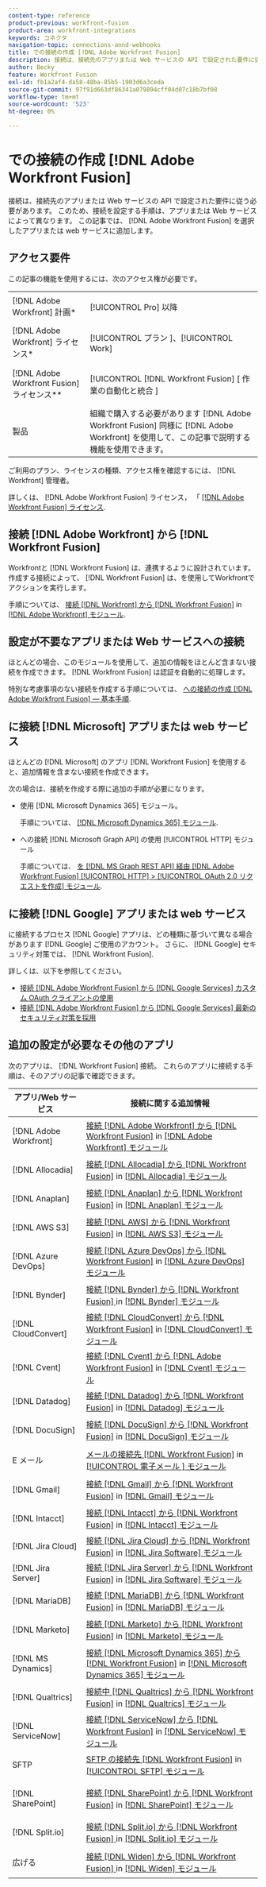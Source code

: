 ```yaml
---
content-type: reference
product-previous: workfront-fusion
product-area: workfront-integrations
keywords: コネクタ
navigation-topic: connections-annd-webhooks
title: での接続の作成 [!DNL Adobe Workfront Fusion]
description: 接続は、接続先のアプリまたは Web サービスの API で設定された要件に従う必要があります。 このため、接続を設定する手順は、アプリまたは Web サービスによって異なります。 この記事では、 [!DNL Adobe Workfront Fusion] を選択したアプリまたは web サービスに追加します。
author: Becky
feature: Workfront Fusion
exl-id: fb1a2af4-da58-48ba-85b5-1903d6a3ceda
source-git-commit: 97f91d663df86341a079894cff04d07c18b7bf08
workflow-type: tm+mt
source-wordcount: '523'
ht-degree: 0%

---
```


# での接続の作成 [!DNL Adobe Workfront Fusion]

接続は、接続先のアプリまたは Web サービスの API で設定された要件に従う必要があります。 このため、接続を設定する手順は、アプリまたは Web サービスによって異なります。 この記事では、 [!DNL Adobe Workfront Fusion] を選択したアプリまたは web サービスに追加します。

## アクセス要件

この記事の機能を使用するには、次のアクセス権が必要です。

<table style="table-layout:auto">
 <col> 
 <col> 
 <tbody> 
  <tr> 
   <td role="rowheader">[!DNL Adobe Workfront] 計画*</td> 
   <td> <p>[!UICONTROL Pro] 以降</p> </td> 
  </tr> 
  <tr data-mc-conditions=""> 
   <td role="rowheader">[!DNL Adobe Workfront] ライセンス*</td> 
   <td> <p>[!UICONTROL プラン ]、[!UICONTROL Work]</p> </td> 
  </tr> 
  <tr> 
   <td role="rowheader">[!DNL Adobe Workfront Fusion] ライセンス**</td> 
   <td> <p>[!UICONTROL [!DNL Workfront Fusion] [ 作業の自動化と統合 ] </p> </td> 
  </tr> 
  <tr> 
   <td role="rowheader">製品</td> 
   <td>組織で購入する必要があります [!DNL Adobe Workfront Fusion] 同様に [!DNL Adobe Workfront] を使用して、この記事で説明する機能を使用できます。</td>

</tbody> 
</table>

ご利用のプラン、ライセンスの種類、アクセス権を確認するには、 [!DNL Workfront] 管理者。

詳しくは、 [!DNL Adobe Workfront Fusion] ライセンス， 「 [[!DNL Adobe Workfront Fusion] ライセンス](../../workfront-fusion/get-started/license-automation-vs-integration.md).

## 接続 [!DNL Adobe Workfront] から [!DNL Workfront Fusion]

Workfrontと [!DNL Workfront Fusion] は、連携するように設計されています。 作成する接続によって、 [!DNL Workfront Fusion] は、を使用してWorkfrontでアクションを実行します。

手順については、 [接続 [!DNL Workfront] から [!DNL Workfront Fusion]](../../workfront-fusion/apps-and-their-modules/workfront-modules.md#connect) in [[!DNL Adobe Workfront] モジュール](../../workfront-fusion/apps-and-their-modules/workfront-modules.md).

## 設定が不要なアプリまたは Web サービスへの接続

ほとんどの場合、このモジュールを使用して、追加の情報をほとんど含まない接続を作成できます。 [!DNL Workfront Fusion] は認証を自動的に処理します。

特別な考慮事項のない接続を作成する手順については、 [への接続の作成 [!DNL Adobe Workfront Fusion]  — 基本手順](../../workfront-fusion/connections/connect-to-fusion-general.md).

## に接続 [!DNL Microsoft] アプリまたは web サービス

ほとんどの [!DNL Microsoft] のアプリ [!DNL Workfront Fusion] を使用すると、追加情報を含まない接続を作成できます。

次の場合は、接続を作成する際に追加の手順が必要になります。

* 使用 [!DNL Microsoft Dynamics 365] モジュール。

   手順については、 [[!DNL Microsoft Dynamics 365] モジュール](../../workfront-fusion/apps-and-their-modules/microsoft-dynamics-365-modules.md).

* への接続 [!DNL Microsoft Graph API] の使用 [!UICONTROL HTTP] モジュール

   手順については、 [を [!DNL MS Graph REST API] 経由 [!DNL Adobe Workfront Fusion] [!UICONTROL HTTP] > [!UICONTROL OAuth 2.0 リクエストを作成] モジュール](../../workfront-fusion/connections/call-the-ms-graph-rest-api-.md).

## に接続 [!DNL Google] アプリまたは web サービス

に接続するプロセス [!DNL Google] アプリは、どの種類に基づいて異なる場合があります [!DNL Google] ご使用のアカウント。 さらに、 [!DNL Google] セキュリティ対策では、 [!DNL Workfront Fusion].

詳しくは、以下を参照してください。

* [接続 [!DNL Adobe Workfront Fusion] から [!DNL Google Services] カスタム OAuth クライアントの使用](../../workfront-fusion/connections/connect-fusion-to-google-using-oauth.md)
* [接続 [!DNL Adobe Workfront Fusion] から [!DNL Google Services] 最新のセキュリティ対策を採用](../../workfront-fusion/connections/connect-to-google-with-new-security-measures.md)

## 追加の設定が必要なその他のアプリ

次のアプリは、 [!DNL Workfront Fusion] 接続。 これらのアプリに接続する手順は、そのアプリの記事で確認できます。

<table style="table-layout:auto">
 <col> 
 <col> 
 <thead> 
  <tr> 
   <th>アプリ/Web サービス</th> 
   <th>接続に関する追加情報</th> 
  </tr> 
 </thead> 
 <tbody> 
  <tr> 
   <td role="rowheader"> <p>[!DNL Adobe Workfront]</p> </td> 
   <td><a href="../../workfront-fusion/apps-and-their-modules/workfront-modules.md#connect" class="MCXref xref">接続 [!DNL Adobe Workfront] から [!DNL Workfront Fusion]</a> in <a href="../../workfront-fusion/apps-and-their-modules/workfront-modules.md" class="MCXref xref">[!DNL Adobe Workfront] モジュール</a></td> 
  </tr> 
  <tr> 
   <td role="rowheader"> <p>[!DNL Allocadia]</p> </td> 
   <td><a href="../../workfront-fusion/apps-and-their-modules/allocadia-modules.md#connect" class="MCXref xref">接続 [!DNL Allocadia] から [!DNL Workfront Fusion]</a> in <a href="../../workfront-fusion/apps-and-their-modules/allocadia-modules.md" class="MCXref xref">[!DNL Allocadia] モジュール</a></td> 
  </tr> 
  <tr> 
   <td role="rowheader"> <p>[!DNL Anaplan]</p> </td> 
   <td><a href="../../workfront-fusion/apps-and-their-modules/anaplan-modules.md#connect" class="MCXref xref">接続 [!DNL Anaplan] から [!DNL Workfront Fusion]</a> in <a href="../../workfront-fusion/apps-and-their-modules/anaplan-modules.md" class="MCXref xref">[!DNL Anaplan] モジュール</a></td> 
  </tr>   <tr> 
   <td role="rowheader"> <p>[!DNL AWS S3]</p> </td> 
   <td><a href="../../workfront-fusion/apps-and-their-modules/aws-s3-modules.md#connecti" class="MCXref xref">接続 [!DNL AWS] から [!DNL Workfront Fusion]</a> in <a href="../../workfront-fusion/apps-and-their-modules/aws-s3-modules.md" class="MCXref xref">[!DNL AWS S3] モジュール</a></td> 
  </tr> 
  <tr> 
   <td role="rowheader"> <p>[!DNL Azure DevOps]</p> </td> 
   <td><a href="../../workfront-fusion/apps-and-their-modules/azure-dev-ops.md#connect" class="MCXref xref">接続 [!DNL Azure DevOps] から [!DNL Workfront Fusion]</a> in <a href="../../workfront-fusion/apps-and-their-modules/azure-dev-ops.md" class="MCXref xref">[!DNL Azure DevOps] モジュール</a></td> 
  </tr> 
  <tr> 
   <td role="rowheader"> <p>[!DNL Bynder]</p> </td> 
   <td><a href="../../workfront-fusion/apps-and-their-modules/bynder-modules.md#connect" class="MCXref xref">接続 [!DNL Bynder] から [!DNL Workfront Fusion] </a> in <a href="../../workfront-fusion/apps-and-their-modules/bynder-modules.md" class="MCXref xref">[!DNL Bynder] モジュール</a></td> 
  </tr> 
  <tr> 
   <td role="rowheader"> <p>[!DNL CloudConvert]</p> </td> 
   <td><a href="../../workfront-fusion/apps-and-their-modules/cloud-convert-modules.md#connect" class="MCXref xref">接続 [!DNL CloudConvert] から [!DNL Workfront Fusion]</a> in <a href="../../workfront-fusion/apps-and-their-modules/cloud-convert-modules.md" class="MCXref xref">[!DNL CloudConvert] モジュール</a></td> 
  </tr>   <tr> 
   <td role="rowheader"> <p>[!DNL Cvent]</p> </td> 
   <td><a href="../../workfront-fusion/apps-and-their-modules/cvent-modules.md#connect" class="MCXref xref">接続 [!DNL Cvent] から [!DNL Adobe Workfront Fusion]</a> in <a href="../../workfront-fusion/apps-and-their-modules/cvent-modules.md" class="MCXref xref">[!DNL Cvent] モジュール</a></td> 
  </tr> 
  <tr> 
   <td role="rowheader"> <p>[!DNL Datadog]</p> </td> 
   <td><a href="../../workfront-fusion/apps-and-their-modules/datadog-modules.md#connect" class="MCXref xref">接続 [!DNL Datadog] から [!DNL Workfront Fusion]</a> in <a href="../../workfront-fusion/apps-and-their-modules/datadog-modules.md" class="MCXref xref">[!DNL Datadog] モジュール</a></td> 
  </tr> 
  <tr> 
   <td role="rowheader"> <p>[!DNL DocuSign]</p> </td> 
   <td><a href="../../workfront-fusion/apps-and-their-modules/docusign-modules.md#connect" class="MCXref xref">接続 [!DNL DocuSign] から [!DNL Workfront Fusion]</a> in <a href="../../workfront-fusion/apps-and-their-modules/docusign-modules.md" class="MCXref xref">[!DNL DocuSign] モジュール</a></td> 
  </tr> 
  <tr> 
   <td role="rowheader"> <p>E メール</p> </td> 
   <td><a href="../../workfront-fusion/apps-and-their-modules/email-modules.md#connecti" class="MCXref xref">メールの接続先 [!DNL Workfront Fusion]</a> in <a href="../../workfront-fusion/apps-and-their-modules/email-modules.md" class="MCXref xref">[!UICONTROL 電子メール ] モジュール</a></td>

<tr> 
   <td role="rowheader"> <p>[!DNL Gmail]</p> </td> 
   <td><a href="../../workfront-fusion/apps-and-their-modules/gmail-modules.md#connect3" class="MCXref xref">接続 [!DNL Gmail] から [!DNL Workfront Fusion]</a> in <a href="../../workfront-fusion/apps-and-their-modules/gmail-modules.md" class="MCXref xref">[!DNL Gmail] モジュール</a></td> 
  </tr> 
  <tr> 
   <td role="rowheader"> <p>[!DNL Intacct]</p> </td> 
   <td><a href="../../workfront-fusion/apps-and-their-modules/intacct-modules.md#connecti" class="MCXref xref">接続 [!DNL Intacct] から [!DNL Workfront Fusion]</a> in <a href="../../workfront-fusion/apps-and-their-modules/intacct-modules.md" class="MCXref xref">[!DNL Intacct] モジュール</a></td> 
  </tr> 
  <tr> 
   <td role="rowheader">[!DNL Jira Cloud]</td> 
   <td><a href="../../workfront-fusion/apps-and-their-modules/jira-software-modules.md#connect" class="MCXref xref">接続 [!DNL Jira Cloud] から [!DNL Workfront Fusion]</a> in <a href="../../workfront-fusion/apps-and-their-modules/jira-software-modules.md" class="MCXref xref">[!DNL Jira Software] モジュール</a></td> 
  </tr> 
  <tr> 
   <td role="rowheader">[!DNL Jira Server]</td> 
   <td><a href="../../workfront-fusion/apps-and-their-modules/jira-software-modules.md#connect2" class="MCXref xref">接続 [!DNL Jira Server] から [!DNL Workfront Fusion]</a> in <a href="../../workfront-fusion/apps-and-their-modules/jira-software-modules.md" class="MCXref xref">[!DNL Jira Software] モジュール</a></td> 
  </tr> 
  <tr> 
   <td role="rowheader"> <p>[!DNL MariaDB]</p> </td> 
   <td><a href="../../workfront-fusion/apps-and-their-modules/mariadb-modules.md#connect" class="MCXref xref">接続 [!DNL MariaDB] から [!DNL Workfront Fusion]</a> in <a href="../../workfront-fusion/apps-and-their-modules/mariadb-modules.md" class="MCXref xref">[!DNL MariaDB] モジュール</a></td> 
  </tr> 
  <tr> 
   <td role="rowheader"> <p>[!DNL Marketo]</p> </td> 
   <td><a href="../../workfront-fusion/apps-and-their-modules/marketo-modules.md#connect" class="MCXref xref">接続 [!DNL Marketo] から [!DNL Workfront Fusion]</a> in <a href="../../workfront-fusion/apps-and-their-modules/marketo-modules.md" class="MCXref xref">[!DNL Marketo] モジュール</a></td> 
  </tr> 
  <tr> 
   <td role="rowheader"> <p>[!DNL MS Dynamics]</p> </td> 
   <td><a href="../../workfront-fusion/apps-and-their-modules/microsoft-dynamics-365-modules.md#connect" class="MCXref xref">接続 [!DNL Microsoft Dynamics 365] から [!DNL Workfront Fusion]</a> in <a href="../../workfront-fusion/apps-and-their-modules/microsoft-dynamics-365-modules.md" class="MCXref xref">[!DNL Microsoft Dynamics 365] モジュール</a></td> 
  </tr> 
  <tr> 
   <td role="rowheader"> <p>[!DNL Qualtrics]</p> </td> 
   <td><a href="../../workfront-fusion/apps-and-their-modules/qualtrics-modules.md#connecti" class="MCXref xref">接続中 [!DNL Qualtrics] から [!DNL Workfront Fusion]</a> in <a href="../../workfront-fusion/apps-and-their-modules/qualtrics-modules.md" class="MCXref xref">[!DNL Qualtrics] モジュール</a></td> 
  </tr> 
  <tr> 
   <td role="rowheader"> <p>[!DNL ServiceNow]</p> </td> 
   <td><a href="../../workfront-fusion/apps-and-their-modules/servicenow-modules.md#connect" class="MCXref xref">接続 [!DNL ServiceNow] から [!DNL Workfront Fusion]</a> in <a href="../../workfront-fusion/apps-and-their-modules/servicenow-modules.md" class="MCXref xref">[!DNL ServiceNow] モジュール</a></td> 
  </tr> 
  <tr> 
   <td role="rowheader"> <p>SFTP</p> </td> 
   <td><a href="../../workfront-fusion/apps-and-their-modules/sftp.md#connect" class="MCXref xref">SFTP の接続先 [!DNL Workfront Fusion]</a> in <a href="../../workfront-fusion/apps-and-their-modules/sftp.md" class="MCXref xref">[!UICONTROL SFTP] モジュール</a></td> 
  </tr> 
  <tr> 
   <td role="rowheader"> <p>[!DNL SharePoint]</p> </td> 
   <td><a href="../../workfront-fusion/apps-and-their-modules/sharepoint-modules.md#connect" class="MCXref xref">接続 [!DNL SharePoint] から [!DNL Workfront Fusion]</a> in <a href="../../workfront-fusion/apps-and-their-modules/sharepoint-modules.md" class="MCXref xref">[!DNL SharePoint] モジュール</a></td> 
  </tr> 
  <tr> 
   <td role="rowheader"> <p>[!DNL Split.io]</p> </td> 
   <td><a href="../../workfront-fusion/apps-and-their-modules/split-io-modules.md#connect" class="MCXref xref">接続 [!DNL Split.io] から [!DNL Workfront Fusion] </a> in <a href="../../workfront-fusion/apps-and-their-modules/split-io-modules.md" class="MCXref xref">[!DNL Split.io] モジュール</a></td> 
  </tr> 
  <tr> 
   <td role="rowheader"> <p>広げる</p> </td> 
   <td><a href="../../workfront-fusion/apps-and-their-modules/widen-modules.md#connect" class="MCXref xref">接続 [!DNL Widen] から [!DNL Workfront Fusion] </a> in <a href="../../workfront-fusion/apps-and-their-modules/widen-modules.md" class="MCXref xref">[!DNL Widen] モジュール</a></td> 
  </tr> 
 </tbody> 
</table>
